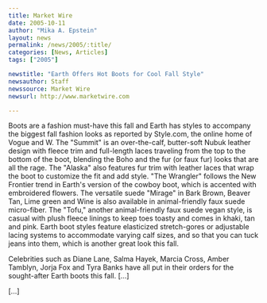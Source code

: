 ```yaml
---
title: Market Wire
date: 2005-10-11
author: "Mika A. Epstein"
layout: news
permalink: /news/2005/:title/
categories: [News, Articles]
tags: ["2005"]

newstitle: "Earth Offers Hot Boots for Cool Fall Style"
newsauthor: Staff  
newssource: Market Wire  
newsurl: http://www.marketwire.com  

---
```

Boots are a fashion must-have this fall and Earth has styles to accompany the biggest fall fashion looks as reported by Style.com, the online home of Vogue and W. The "Summit" is an over-the-calf, butter-soft Nubuk leather design with fleece trim and full-length laces traveling from the top to the bottom of the boot, blending the Boho and the fur (or faux fur) looks that are all the rage. The "Alaska" also features fur trim with leather laces that wrap the boot to customize the fit and add style. "The Wrangler" follows the New Frontier trend in Earth's version of the cowboy boot, which is accented with embroidered flowers. The versatile suede "Mirage" in Bark Brown, Beaver Tan, Lime green and Wine is also available in animal-friendly faux suede micro-fiber. The "Tofu," another animal-friendly faux suede vegan style, is casual with plush fleece linings to keep toes toasty and comes in khaki, tan and pink. Earth boot styles feature elasticized stretch-gores or adjustable lacing systems to accommodate varying calf sizes, and so that you can tuck jeans into them, which is another great look this fall.

Celebrities such as Diane Lane, Salma Hayek, Marcia Cross, Amber Tamblyn, Jorja Fox and Tyra Banks have all put in their orders for the sought-after Earth boots this fall. [...]

[...]

